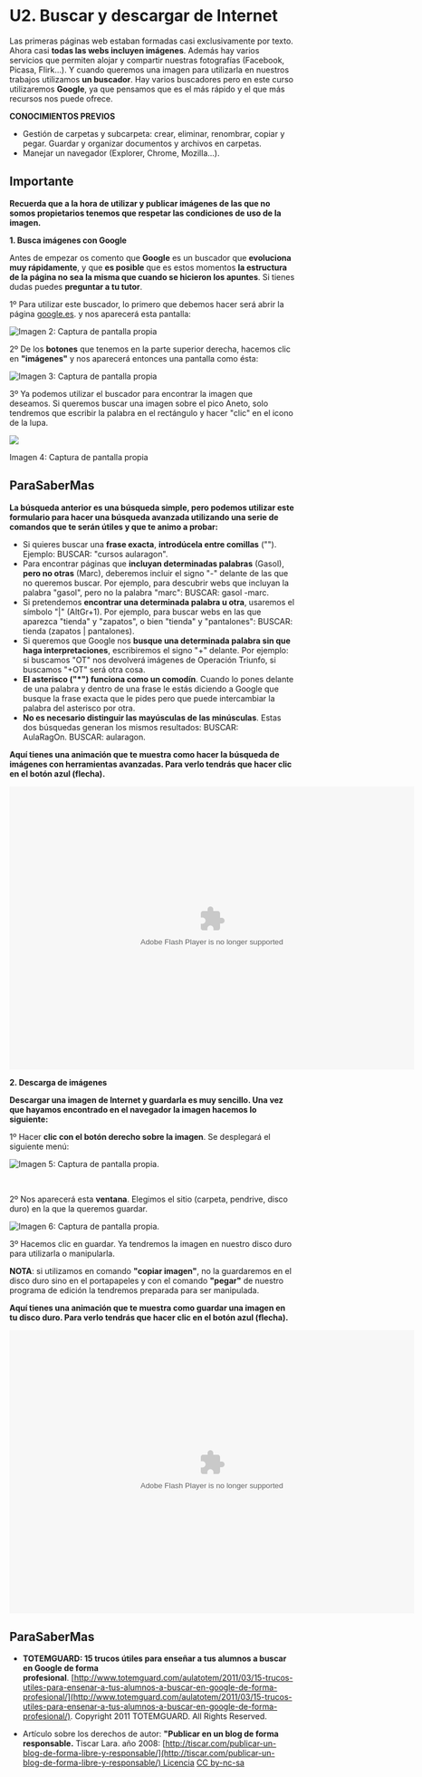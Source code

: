 # U2. Buscar y descargar de Internet

Las primeras páginas web estaban formadas casi exclusivamente por texto. Ahora casi **todas las webs incluyen imágenes**. Además hay varios servicios que permiten alojar y compartir nuestras fotografías (Facebook, Picasa, Flirk...). Y cuando queremos una imagen para utilizarla en nuestros trabajos utilizamos **un buscador**. Hay varios buscadores pero en este curso utilizaremos **Google**, ya que pensamos que es el más rápido y el que más recursos nos puede ofrece.

**CONOCIMIENTOS PREVIOS**

*   Gestión de carpetas y subcarpeta: crear, eliminar, renombrar, copiar y pegar. Guardar y organizar documentos y archivos en carpetas.
*   Manejar un navegador (Explorer, Chrome, Mozilla...).

## Importante

**Recuerda que a la hora de utilizar y publicar imágenes de las que no somos propietarios tenemos que respetar las condiciones de uso de la imagen.**

**1\. Busca imágenes con Google**

Antes de empezar os comento que **Google** es un buscador que **evoluciona muy rápidamente**, y que **es posible** que es estos momentos **la estructura de la página no sea la misma que cuando se hicieron los apuntes**. Si tienes dudas puedes **preguntar a tu tutor**.

1º Para utilizar este buscador, lo primero que debemos hacer será abrir la página [google.es](https://www.google.es/). y nos aparecerá esta pantalla:


![Imagen 2: Captura de pantalla propia](img/google.jpg)



2º De los **botones** que tenemos en la parte superior derecha, hacemos clic en **"imágenes"** y nos aparecerá entonces una pantalla como ésta:


![Imagen 3: Captura de pantalla propia](img/google_images.jpg)


3º Ya podemos utilizar el buscador para encontrar la imagen que deseamos. Si queremos buscar una imagen sobre el pico Aneto, solo tendremos que escribir la palabra en el rectángulo y hacer "clic" en el icono de la lupa.


![](img/aneto.jpg)


Imagen 4: Captura de pantalla propia

## ParaSaberMas

**La búsqueda anterior es una búsqueda simple, pero podemos utilizar este formulario para hacer una búsqueda avanzada utilizando una serie de comandos que te serán útiles y que te animo a probar:**

*   Si quieres buscar una **frase exacta**, **introdúcela entre comillas** (""). Ejemplo: BUSCAR: "cursos aularagon".
*   Para encontrar páginas que **incluyan determinadas palabras** (Gasol), **pero no otras** (Marc), deberemos incluir el signo "-" delante de las que no queremos buscar. Por ejemplo, para descubrir webs que incluyan la palabra "gasol", pero no la palabra "marc": BUSCAR: gasol -marc.
*   Si pretendemos **encontrar una determinada palabra u otra**, usaremos el símbolo "|" (AltGr+1). Por ejemplo, para buscar webs en las que aparezca "tienda" y "zapatos", o bien "tienda" y "pantalones": BUSCAR: tienda (zapatos | pantalones).
*   Si queremos que Google nos **busque una determinada palabra sin que haga interpretaciones**, escribiremos el signo "+" delante. Por ejemplo: si buscamos "OT" nos devolverá imágenes de Operación Triunfo, si buscamos "+OT" será otra cosa.
*   **El asterisco ("*") funciona como un comodín**. Cuando lo pones delante de una palabra y dentro de una frase le estás diciendo a Google que busque la frase exacta que le pides pero que puede intercambiar la palabra del asterisco por otra. 
*   **No es necesario distinguir las mayúsculas de las minúsculas**. Estas dos búsquedas generan los mismos resultados: BUSCAR: AulaRagOn. BUSCAR: aularagon.

**Aquí tienes una animación que te muestra como hacer la búsqueda de imágenes con herramientas avanzadas. Para verlo tendrás que hacer clic en el botón azul (flecha).**

<object type="application/x-shockwave-flash" data="http://aularagon.catedu.es/materialesaularagon2013/imagen/busquedaimagenes.swf" width="715" height="500"><param name="src" value="http://aularagon.catedu.es/materialesaularagon2013/imagen/busquedaimagenes.swf"></object>

**2\. Descarga de imágenes**

**Descargar una imagen de Internet y guardarla es muy sencillo. Una vez que hayamos encontrado en el navegador la imagen hacemos lo siguiente:**

1º Hacer **clic con el botón derecho sobre la imagen**. Se desplegará el siguiente menú:


![Imagen 5: Captura de pantalla propia.](img/guardar1.jpg)


 

2º Nos aparecerá esta **ventana**. Elegimos el sitio (carpeta, pendrive, disco duro) en la que la queremos guardar.


![Imagen 6: Captura de pantalla propia.](img/guardar2.jpg)




3º Hacemos clic en guardar. Ya tendremos la imagen en nuestro disco duro para utilizarla o manipularla.

**NOTA**: si utilizamos en comando **"copiar imagen"**, no la guardaremos en el disco duro sino en el portapapeles y con el comando **"pegar"** de nuestro programa de edición la tendremos preparada para ser manipulada.

**Aquí tienes una animación que te muestra como guardar una imagen en tu disco duro. Para verlo tendrás que hacer clic en el botón azul (flecha).**

<object type="application/x-shockwave-flash" data="http://aularagon.catedu.es/materialesaularagon2013/imagen/guardar.swf" width="715" height="500"><param name="src" value="http://aularagon.catedu.es/materialesaularagon2013/imagen/guardar.swf"></object>

## ParaSaberMas

*   **TOTEMGUARD: 15 trucos útiles para enseñar a tus alumnos a buscar en Google de forma profesional**. [http://www.totemguard.com/aulatotem/2011/03/15-trucos-utiles-para-ensenar-a-tus-alumnos-a-buscar-en-google-de-forma-profesional/](http://www.totemguard.com/aulatotem/2011/03/15-trucos-utiles-para-ensenar-a-tus-alumnos-a-buscar-en-google-de-forma-profesional/). Copyright 2011 TOTEMGUARD. All Rights Reserved.  
      
    
*   Artículo sobre los derechos de autor: **"Publicar en un blog de forma responsable.** Tiscar Lara. año 2008: [http://tiscar.com/publicar-un-blog-de-forma-libre-y-responsable/](http://tiscar.com/publicar-un-blog-de-forma-libre-y-responsable/) Licencia [CC by-nc-sa](http://creativecommons.org/licenses/by-nc-sa/3.0/deed.es)

